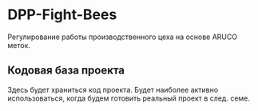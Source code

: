 # DPP-Fight-Bees

Регулирование работы производственного цеха на основе ARUCO меток.

## Кодовая база проекта

Здесь будет храниться код проекта. Будет наиболее активно использоваться, когда будем готовить реальный проект в след. семе.
